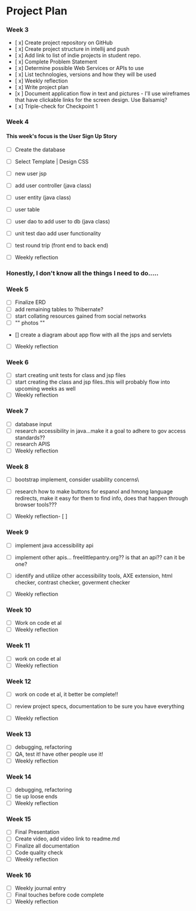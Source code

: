 # Project Plan

### Week 3
- [ x] Create project repository on GitHub
- [ x] Create project structure in intellij and push
- [ x] Add link to list of indie projects in student repo.
- [ x] Complete Problem Statement
- [ x] Determine possible Web Services or APIs to use
- [ x] List technologies, versions and how they will be used
- [ x] Weekly reflection
- [ x] Write project plan
- [x ] Document application flow in text and pictures - I'll use wireframes that have clickable links for the screen design. Use Balsamiq?
- [ x] Triple-check for Checkpoint 1

### Week 4
#### This week's focus is the User Sign Up Story
- [ ] Create the database
- [ ] Select Template | Design CSS
- [ ] new user jsp
- [ ] add user controller (java class)
- [ ] user entity (java class)
- [ ] user table
- [ ] user dao to add user to db (java class)
- [ ] unit test dao add user functionality
- [ ] test round trip (front end to back end)
- [ ] Weekly reflection



### Honestly, I don't know all the things I need to do.....


### Week 5
- [ ] Finalize ERD
- [ ] add remaining tables to ?hibernate?
- [ ] start collating resources gained from social networks
- [ ] "" photos ""
- [] create a diagram about app flow with all the jsps and servlets 
- [ ] Weekly reflection


### Week 6
- [ ] start creating unit tests for class and jsp files
- [ ] start creating the class and jsp files..this will probably flow into upcoming weeks as well
- [ ] Weekly reflection

### Week 7
- [ ] database input
- [ ] research accessibility in java...make it a goal to adhere to gov access standards??
- [ ] research APIS
- [ ] Weekly reflection

### Week 8
- [ ] bootstrap implement, consider usability concerns\
- [ ] research how to make buttons for espanol and hmong language redirects,
    make it easy for them to find info, does that happen through browser tools???

- [ ] Weekly reflection- [ ] 
### Week 9
- [ ] implement java accessibility api
- [ ] implement other apis... freelittlepantry.org?? is that an api?? can it be one?

- [ ] identify and utilize other accessibility tools, AXE extension,  html checker, contrast checker, goverment checker
- [ ] Weekly reflection

### Week 10
- [ ] Work on code et al
- [ ] Weekly reflection

### Week 11
- [ ] work on code et al
- [ ] Weekly reflection

### Week 12
- [ ] work on code et al, it better be complete!!
  
- [ ] review project specs, documentation to be sure you have everything
- [ ] Weekly reflection

### Week 13

- [ ] debugging, refactoring
- [ ] QA, test it!  have other people use it!
- [ ] Weekly reflection

### Week 14
- [ ] debugging, refactoring
- [ ] tie up loose ends
- [ ] Weekly reflection

### Week 15
- [ ] Final Presentation
- [ ] Create video, add video link to readme.md
- [ ] Finalize all documentation
- [ ] Code quality check
- [ ] Weekly reflection

### Week 16
- [ ] Weekly journal entry
- [ ] Final touches before code complete 
- [ ] Weekly reflection
